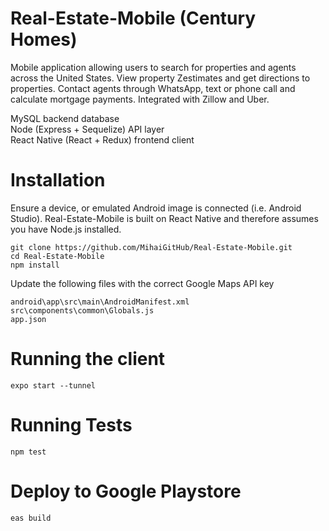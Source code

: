 # Real-Estate-Mobile (Century Homes)

Mobile application allowing users to search for properties and agents across the United States. View property Zestimates and get directions to properties. Contact agents through WhatsApp, text or phone call and calculate mortgage payments. Integrated with Zillow and Uber.

MySQL backend database<br>
Node (Express + Sequelize) API layer<br>
React Native (React + Redux) frontend client<br>

# Installation

Ensure a device, or emulated Android image is connected (i.e. Android Studio). Real-Estate-Mobile is built on React Native and therefore assumes you have Node.js installed.

`git clone https://github.com/MihaiGitHub/Real-Estate-Mobile.git`<BR>
`cd Real-Estate-Mobile`<br>
`npm install`

Update the following files with the correct Google Maps API key

`android\app\src\main\AndroidManifest.xml`<br>
`src\components\common\Globals.js`<br>
`app.json`

# Running the client

`expo start --tunnel`

# Running Tests

`npm test`

# Deploy to Google Playstore

`eas build`
